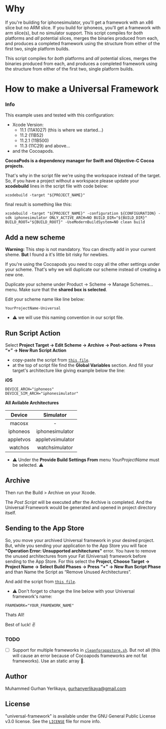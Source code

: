 # Why

If you're building for iphonesimulator, you'll get a framework with an x86 slice but no ARM slice. If you build for iphoneos, you'll get a framework with arm slice(s), but no simulator support. This script compiles for *both* platforms and *all* potential slices, merges the binaries produced from each, and produces a completed framework using the structure from either of the first two, single platform builds.

This script compiles for *both* platforms and *all* potential slices, merges the binaries produced from each, and produces a completed framework using the structure from either of the first two, single platform builds. 

# How to make a Universal Framework

### Info

This example uses and tested with this configuration:

* Xcode Version:
  * 11.1 (11A1027) (this is where we started...)
  * 11.2 (11B52) 
  * 11.2.1 (11B500) 
  * 11.3 (11C29) and above...
* and the Cocoapods. 

**CocoaPods is a dependency manager for Swift and Objective-C Cocoa projects.** 

That's why in the script file we're using the workspace instead of the target. So, if you have a project without a workspace please update your **xcodebuild** lines in the script file with code below:

```
xcodebuild -target "${PROJECT_NAME}" 
```

final result is something like this:

```
xcodebuild -target "${PROJECT_NAME}" -configuration ${CONFIGURATION} -sdk iphonesimulator ONLY_ACTIVE_ARCH=NO BUILD_DIR="${BUILD_DIR}" BUILD_ROOT="${BUILD_ROOT}" -UseModernBuildSystem=NO clean build
```

## Add a new scheme

**Warning:** This step is not mandatory. You can directly add in your current sheme. **But** I found a it's little bit risky for newbies.

If you're using the Cocoapods you need to copy all the other settings under your scheme. That's why we will duplicate our scheme instead of creating a new one.

Duplicate your scheme under Product → Scheme → Manage Schemes... menu. Make sure that the **shared box is selected**.

Edit your scheme name like line below: 

```
YourProjectName-Universal
```

* ⚠️ we will use this naming convention in our script file.

## Run Script Action

Select **Project Target → Edit Scheme → Archive → Post-actions → Press “+” → New Run Script Action**

* copy-paste the script from [`this file`](universal.sh). 
* at the top of script file find the **Global Variables** section. And fill your target's architecture like giving example below the line:

**iOS**
```
DEVICE_ARCH="iphoneos"
DEVICE_SIM_ARCH="iphonesimulator"
```

**All Avilable Architectures**

| **Device**  | **Simulator**    |
| :----:      |    :----:        | 
| macosx      | -                |
| iphoneos    | iphonesimulator  | 
| appletvos   | appletvsimulator |
| watchos     | watchsimulator

* ⚠️ Under the **Provide Build Settings From** menu *YourProjectName* must be selected. ⚠️

## Archive

Then run the Build > Archive on your Xcode.

The *Post Script* will be executed after the Archive is completed. And the Universal Framework would be generated and opened in project directory itself.

## Sending to the App Store

So, you move your archived Universal framework in your desired project. But, while you sending your application to the App Store you will face **"Operation Error: Unsupported architectures"** error. You have to remove the unused architectures from your Fat (Universal) framework before sending to the App Store. For this select the **Project, Choose Target → Project Name → Select Build Phases → Press “+” → New Run Script Phase** and than Name the Script as “Remove Unused Architectures”. 

And add the script from [`this file`](cleanforappstore.sh).

* ⚠️ Don't forget to change the line below with your Universal framework's name:

```
FRAMEWORK="YOUR_FRAMEWORK_NAME"
```

Thats All!

Best of luck! :v:

### TODO

- [ ] Support for multiple frameworks in [`cleanforappstore.sh`](cleanforappstore.sh). But not all (this will cause an error because of Cocoapods frameworks are not fat frameworks). Use an static array 🤔.

## Author

Muhammed Gurhan Yerlikaya, gurhanyerlikaya@gmail.com

## License

"universal-framework" is available under the GNU General Public License v3.0 license. See the [`LICENSE`](LICENSE) file for more info.

